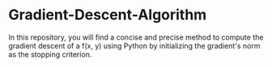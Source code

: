 # Gradient-Descent-Algorithm
In this repository, you will find a concise and precise method to compute the gradient descent of a f(x, y) using Python by initializing the gradient's norm as the stopping criterion.
